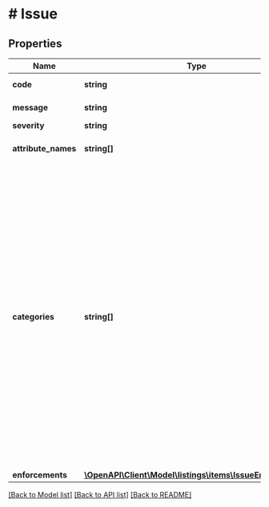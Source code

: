 # # Issue

## Properties

Name | Type | Description | Notes
------------ | ------------- | ------------- | -------------
**code** | **string** | An issue code that identifies the type of issue. |
**message** | **string** | A message that describes the issue. |
**severity** | **string** | The severity of the issue. |
**attribute_names** | **string[]** | The names of the attributes associated with the issue, if applicable. | [optional]
**categories** | **string[]** | List of issue categories.   Possible vales:   * &#x60;INVALID_ATTRIBUTE&#x60; - Indicating an invalid attribute in the listing.   * &#x60;MISSING_ATTRIBUTE&#x60; - Highlighting a missing attribute in the listing.   * &#x60;INVALID_IMAGE&#x60; - Signifying an invalid image in the listing.   * &#x60;MISSING_IMAGE&#x60; - Noting the absence of an image in the listing.   * &#x60;INVALID_PRICE&#x60; - Pertaining to issues with the listing&#39;s price-related attributes.   * &#x60;MISSING_PRICE&#x60; - Pointing out the absence of a price attribute in the listing.   * &#x60;DUPLICATE&#x60; - Identifying listings with potential duplicate problems, such as this ASIN potentially being a duplicate of another ASIN.   * &#x60;QUALIFICATION_REQUIRED&#x60; - Indicating that the listing requires qualification-related approval. |
**enforcements** | [**\OpenAPI\Client\Model\listings\items\IssueEnforcements**](IssueEnforcements.md) |  | [optional]

[[Back to Model list]](../../README.md#models) [[Back to API list]](../../README.md#endpoints) [[Back to README]](../../README.md)
